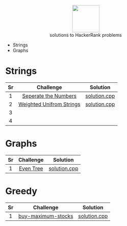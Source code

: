 <p align="center">
    <a href="https://www.hackerrank.com/rshaghoulian">
        <img height=85 src="https://d3keuzeb2crhkn.cloudfront.net/hackerrank/assets/styleguide/logo_wordmark-f5c5eb61ab0a154c3ed9eda24d0b9e31.svg">
    </a>
    <br>solutions to HackerRank problems
</p>


* Strings
* Graphs

# Strings
| Sr |  Challenge   | Solution |
|:---:|:---:|:--:|
|  1  |  [Seperate the Numbers](https://www.hackerrank.com/challenges/separate-the-numbers)   |  [solution.cpp](https://github.com/richagithub/Codes/blob/master/Questions/Hackerrank/Seperate_the_numbers.cpp)  |
|  2  |  [Weighted Unifrom Strings](https://www.hackerrank.com/challenges/weighted-uniform-string/problem)   |  [solution.cpp](https://github.com/richagithub/Codes/blob/master/Questions/Hackerrank/Weighted_Uniform_String.cpp)  |
|  3  |    |    |
|  4  |    |    |

# Graphs
| Sr |  Challenge   | Solution |
|:---:|:---:|:--:|
|  1  |  [Even Tree](https://www.hackerrank.com/challenges/even-tree)  |  [solution.cpp](https://github.com/richagithub/Codes/blob/master/Questions/Hackerrank/Even%20Tree.cpp)  |  

# Greedy    
| Sr |  Challenge   | Solution |  
|:---:|:---:|:--:|
|  1  |  [buy-maximum-stocks](https://www.hackerrank.com/contests/gs-codesprint/challenges/buy-maximum-stocks/problem)  |  [solution.cpp](https://github.com/richagithub/Codes/blob/master/Questions/Hackerrank/buy-maximum-stocks.cpp)  |    
